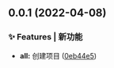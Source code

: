 ## 0.0.1 (2022-04-08)


### ✨ Features | 新功能

* **all:** 创建项目 ([0eb44e5](https://github.com/onabc/vue_repo/commit/0eb44e5))



